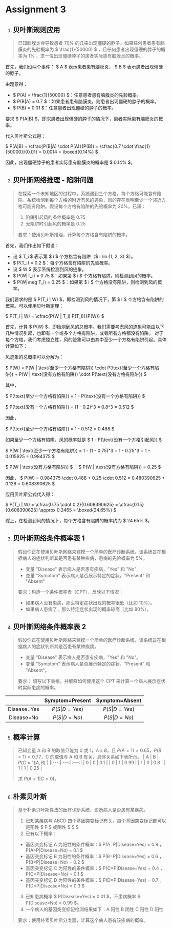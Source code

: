 # Assignment 3

1. ## 贝叶斯规则应用
>已知脑膜炎会导致患者 $70\%$ 的几率出现僵硬的脖子。如果任何患者患有脑膜炎的先验概率为 $ \frac{1}{50000} $ ，且任何患者出现僵硬的脖子的概率为 $1\%$ ，求一位出现僵硬脖子的患者实际患有脑膜炎的概率。

首先，我们设两个事件： $ A $ 表示患者患有脑膜炎， $ B $ 表示患者出现僵硬的脖子。

由题意得：
- $ P(A) = \frac{1}{50000} $：任意患者患有脑膜炎的先验概率。
- $ P(B|A) = 0.7 $：如果患者患有脑膜炎，则患者出现僵硬的脖子的概率。
- $ P(B) = 0.01 $：任意患者出现僵硬的脖子的概率。

要求 $ P(A|B) $，即求患者出现僵硬的脖子的情况下，患者实际患有脑膜炎的概率。

代入贝叶斯公式得：

$ P(A|B) = \cfrac{P(B|A) \cdot P(A)}{P(B)} = \cfrac{0.7 \cdot \frac{1}{50000}}{0.01} = 0.0014 = \boxed{0.14\%} $

因此，出现僵硬脖子的患者实际患有脑膜炎的概率是 $ 0.14\% $。

2. ## 贝叶斯网络推理 - 陷阱问题

>在探索一个未知地区的过程中，系统遇到三个方格，每个方格可能含有陷阱。系统检测到每个方格的附近有风的迹象，风的存在表明至少一个邻近方格可能有陷阱。假设每个方格有陷阱的先验概率为 $20\%$，已知：
>1. 陷阱引起风的条件概率是 $0.75$
>2. 无陷阱时引起风的概率是 $0.25$
>
>要求：使用贝叶斯推理，计算每个方格含有陷阱的概率。

首先，我们作出如下假设：

- 设 $ T_i $ 表示第 $ i $ 个方格含有陷阱（$ i \in \{1, 2, 3\} $）。
- $ P(T_i) = 0.2 $：每个方格含有陷阱的先验概率。
- 设 $ W $ 表示系统检测到风的迹象。
- $ P(W|T_i) = 0.75 $：如果第 $ i $ 个方格有陷阱，则检测到风的概率。
- $ P(W|\neg T_i) = 0.25 $：如果第 $ i $ 个方格没有陷阱，则检测到风的概率。

我们要求的是 $ P(T_i | W) $，即检测到风的情况下，第 $ i $ 个方格含有陷阱的概率。可以使用贝叶斯定理：

$ P(T_i | W) = \cfrac{P(W | T_i) P(T_i)}{P(W)} $

首先，计算 $ P(W) $，即检测到风的总概率。我们需要考虑风的迹象可能由以下几种情况引起，也即有一个或多个方格有陷阱，或者所有方格都没有陷阱。
对于每个方格，我们考虑独立性，风的迹象可以由其中至少一个方格有陷阱引起。具体计算如下：

风迹象的总概率可以分解为：

$ P(W) = P(W | \text{至少一个方格有陷阱}) \cdot P(\text{至少一个方格有陷阱}) + P(W | \text{没有方格有陷阱}) \cdot P(\text{没有方格有陷阱}) $

其中，

$ P(\text{至少一个方格有陷阱}) = 1 - P(\text{没有一个方格有陷阱}) $

$ P(\text{没有一个方格有陷阱}) = (1 - 0.2)^3 = 0.8^3 = 0.512 $

 因此，
 
$ P(\text{至少一个方格有陷阱}) = 1 - 0.512 = 0.488 $

如果至少一个方格有陷阱，风的概率就是 $ 1 - P(\text{没有一个方格引起风}) $

$ P(W | \text{至少一个方格有陷阱}) = 1 - (1 - 0.75)^3 = 1 - 0.25^3 = 1 - 0.015625 = 0.984375 $

$ P(W | \text{没有方格有陷阱}) $：
$ P(W | \text{没有方格有陷阱}) = 0.25 $

因此，
$ P(W) = 0.984375 \cdot 0.488 + 0.25 \cdot 0.512 = 0.480390625 + 0.128 = 0.608390625 $

应用贝叶斯公式代入得：

$ P(T_i | W) = \cfrac{0.75 \cdot 0.2}{0.608390625} = \cfrac{0.15}{0.608390625} \approx 0.2465 = \boxed{24.65\%} $

综上，在检测到风的情况下，每个方格含有陷阱的概率约为 $ 24.65\% $。

3. ## 贝叶斯网络条件概率表 1

>假设你正在使用贝叶斯网络来建模一个简单的医疗诊断系统，该系统旨在根据病人的症状判断其是否患有某种疾病，患病的先验概率为 $5\%$。
>- 变量 "Disease" 表示病人是否患有疾病，"Yes" 和 "No"
>- 变量 "Symptom" 表示病人是否展示特定的症状，"Present" 和 "Absent"
>
>要求：构造一个条件概率表（CPT），反映以下情况：
>+ 如果病人没有患病，那么特定症状出现的概率很低（比如 $10\%$）。
>+ 如果病人患病了，那么特定症状出现的概率较高（比如 $80\%$）。

4. ## 贝叶斯网络条件概率表 2

>假设你正在使用贝叶斯网络来建模一个简单的医疗诊断系统，该系统旨在根据病人的症状判断其是否患有某种疾病。
>- 变量 "Disease" 表示病人是否患有疾病，"Yes" 和 "No"。
>- 变量 "Symptom" 表示病人是否展示特定的症状，"Present" 和 "Absent"。
>
>要求：
>填写以下表格，并解释如何使用这个 CPT 来计算一个病人展示症状时实际患病的概率。

||$\text{Symptom=Present}$|$\text{Symptom=Absent}$|
|:---:|:----:|:----:|
|$\text{Disease=Yes}$|$P(S\|D=Yes)$|$P(S\|D=Yes)$ |
|$\text{Disease=No}$|$P(S\|D=No)$|$P(S\|D=No)$ |

5. ## 概率计算

>已知变量 A 和 B 的取值只能为 $0$ 或 $1$，$A \ ⫫ \ B$，且 $P(A=1) = 0.65$，$P(B=1) = 0.77$，C 的取值与 A 和 B 有关，具体关系如下表所示。
>| $\text{A}$ | $\text{B}$ | $P(C=1\|A, B)$ |
>|:---:|:---:|:---:|
>| $0$ | $0$ | $0.1$ |
>| $0$ | $1$ | $0.99$ |
>| $1$ | $0$ | $0.8$ |
>| $1$ | $1$ | $0.25$ |
>
>求 $P(A=1|C=0)$。

6. ## 朴素贝叶斯

>基于朴素贝叶斯算法的医疗诊断系统，诊断病人是否患有某疾病。
>
>1. 已知某疾病与 ABCD 四个基因突变标记有关，每个基因突变标记都可以是阳性 $ P $ 或阴性 $ S $
>2. 已有以下概率：
>   - 基因突变标记 A 为阳性的条件概率：$ P(A=P|Disease=Yes) = 0.8 $，$ P(A=P|Disease=No) = 0.1 $
>   - 基因突变标记 B 为阳性的条件概率：$ P(B=P|Disease=Yes) = 0.6 $，$ P(B=P|Disease=No) = 0.2 $
>   - 基因突变标记 C 为阳性的条件概率：$ P(C=P|Disease=Yes) = 0.4 $，$ P(C=P|Disease=No) = 0.1 $
>   - 基因突变标记 D 为阳性的条件概率：$ P(D=P|Disease=Yes) = 0.7 $，$ P(D=P|Disease=No) = 0.3 $
>3. 已知患病概率 $ P(Disease=Yes) = 0.01 $，不患病概率 $ P(Disease=No) = 0.99 $。
>4. 一个病人的基因突变标记检测结果如下：A 阳性 B 阴性 C 阳性 D 阳性
>
>要求：使用朴素贝叶斯分类器，计算这个病人患有该疾病的概率。

